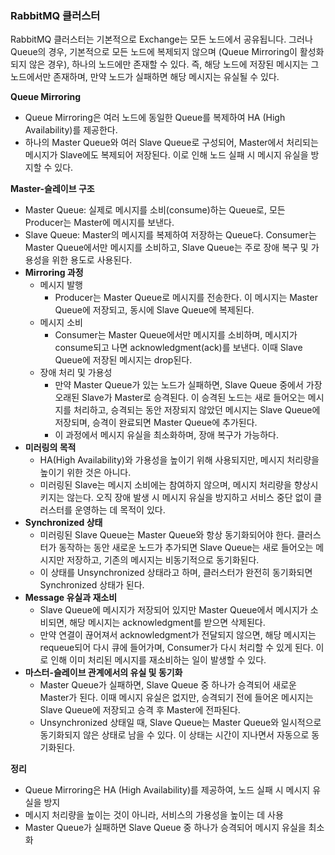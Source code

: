 ### RabbitMQ 클러스터
RabbitMQ 클러스터는 기본적으로 Exchange는 모든 노드에서 공유됩니다. 그러나 Queue의 경우, 기본적으로 모든 노드에 복제되지 않으며 (Queue Mirroring이 활성화되지 않은 경우), 하나의 노드에만 존재할 수 있다. 즉, 해당 노드에 저장된 메시지는 그 노드에서만 존재하며, 만약 노드가 실패하면 해당 메시지는 유실될 수 있다.

**Queue Mirroring**
- Queue Mirroring은 여러 노드에 동일한 Queue를 복제하여 HA (High Availability)를 제공한다.
- 하나의 Master Queue와 여러 Slave Queue로 구성되어, Master에서 처리되는 메시지가 Slave에도 복제되어 저장된다. 이로 인해 노드 실패 시 메시지 유실을 방지할 수 있다.

**Master-슬레이브 구조**
- Master Queue: 실제로 메시지를 소비(consume)하는 Queue로, 모든 Producer는 Master에 메시지를 보낸다.
- Slave Queue: Master의 메시지를 복제하여 저장하는 Queue다. Consumer는 Master Queue에서만 메시지를 소비하고, Slave Queue는 주로 장애 복구 및 가용성을 위한 용도로 사용된다.
- **Mirroring 과정** 
  - 메시지 발행
    - Producer는 Master Queue로 메시지를 전송한다. 이 메시지는 Master Queue에 저장되고, 동시에 Slave Queue에 복제된다.
  - 메시지 소비
    - Consumer는 Master Queue에서만 메시지를 소비하며, 메시지가 consume되고 나면 acknowledgment(ack)를 보낸다. 이때 Slave Queue에 저장된 메시지는 drop된다.
  - 장애 처리 및 가용성
    - 만약 Master Queue가 있는 노드가 실패하면, Slave Queue 중에서 가장 오래된 Slave가 Master로 승격된다. 이 승격된 노드는 새로 들어오는 메시지를 처리하고, 승격되는 동안 저장되지 않았던 메시지는 Slave Queue에 저장되며, 승격이 완료되면 Master Queue에 추가된다. 
    - 이 과정에서 메시지 유실을 최소화하며, 장애 복구가 가능하다.
- **미러링의 목적**
  - HA(High Availability)와 가용성을 높이기 위해 사용되지만, 메시지 처리량을 높이기 위한 것은 아니다. 
  - 미러링된 Slave는 메시지 소비에는 참여하지 않으며, 메시지 처리량을 향상시키지는 않는다. 오직 장애 발생 시 메시지 유실을 방지하고 서비스 중단 없이 클러스터를 운영하는 데 목적이 있다.
- **Synchronized 상태** 
  - 미러링된 Slave Queue는 Master Queue와 항상 동기화되어야 한다. 클러스터가 동작하는 동안 새로운 노드가 추가되면 Slave Queue는 새로 들어오는 메시지만 저장하고, 기존의 메시지는 비동기적으로 동기화된다. 
  - 이 상태를 Unsynchronized 상태라고 하며, 클러스터가 완전히 동기화되면 Synchronized 상태가 된다.
- **Message 유실과 재소비** 
  - Slave Queue에 메시지가 저장되어 있지만 Master Queue에서 메시지가 소비되면, 해당 메시지는 acknowledgment를 받으면 삭제된다. 
  - 만약 연결이 끊어져서 acknowledgment가 전달되지 않으면, 해당 메시지는 requeue되어 다시 큐에 들어가며, Consumer가 다시 처리할 수 있게 된다. 이로 인해 이미 처리된 메시지를 재소비하는 일이 발생할 수 있다.
- **마스터-슬레이브 관계에서의 유실 및 동기화** 
  - Master Queue가 실패하면, Slave Queue 중 하나가 승격되어 새로운 Master가 된다. 이때 메시지 유실은 없지만, 승격되기 전에 들어온 메시지는 Slave Queue에 저장되고 승격 후 Master에 전파된다. 
  - Unsynchronized 상태일 때, Slave Queue는 Master Queue와 일시적으로 동기화되지 않은 상태로 남을 수 있다. 이 상태는 시간이 지나면서 자동으로 동기화된다.
    
**정리**
- Queue Mirroring은 HA (High Availability)를 제공하여, 노드 실패 시 메시지 유실을 방지
- 메시지 처리량을 높이는 것이 아니라, 서비스의 가용성을 높이는 데 사용
- Master Queue가 실패하면 Slave Queue 중 하나가 승격되어 메시지 유실을 최소화